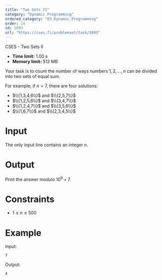 ```yaml
---
title: "Two Sets II"
category: "Dynamic Programming"
ordered_category: "03_Dynamic_Programming"
order: 14
id: 1093
url: "https://cses.fi/problemset/task/1093"
---
```


CSES - Two Sets II

  * **Time limit:** 1.00 s
  * **Memory limit:** 512 MB

Your task is to count the number of ways numbers $1,2,\ldots,n$ can be divided
into two sets of equal sum.

For example, if $n=7$, there are four solutions:

  * $\\{1,3,4,6\\}$ and $\\{2,5,7\\}$
  * $\\{1,2,5,6\\}$ and $\\{3,4,7\\}$
  * $\\{1,2,4,7\\}$ and $\\{3,5,6\\}$
  * $\\{1,6,7\\}$ and $\\{2,3,4,5\\}$

# Input

The only input line contains an integer $n$.

# Output

Print the answer modulo $10^9+7$.

# Constraints

  * $1 \le n \le 500$

# Example

Input:

    
    
    7
    

Output:

    
    
    4
    

